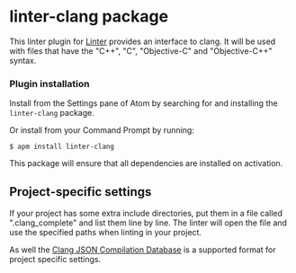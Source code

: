 # linter-clang package

This linter plugin for [Linter](https://github.com/AtomLinter/Linter) provides an interface to clang. It will be used with files that have the "C++", "C", "Objective-C" and "Objective-C++" syntax.

### Plugin installation
Install from the Settings pane of Atom by searching for and installing the `linter-clang` package.

Or install from your Command Prompt by running:
```
$ apm install linter-clang
```

This package will ensure that all dependencies are installed on activation.

## Project-specific settings
If your project has some extra include directories, put them in a file called ".clang_complete" and list them line by line.
The linter will open the file and use the specified paths when linting in your project.

As well the [Clang JSON Compilation Database](http://clang.llvm.org/docs/JSONCompilationDatabase.html) is a supported format for project specific settings.
